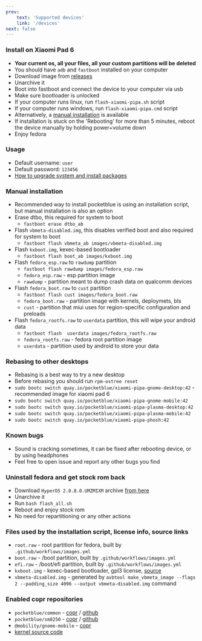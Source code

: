 ```yaml
---
prev:
    text: 'Supported devices'
    link: '/devices'
next: false
---
```

### Install on Xiaomi Pad 6

- **Your current os, all your files, all your custom partitions will be deleted**
- You should have `adb` and `fastboot` installed on your computer
- Download image from [releases](https://github.com/pocketblue/pocketblue/releases/latest)
- Unarchive it
- Boot into fastboot and connect the device to your computer via usb
- Make sure bootloader is unlocked
- If your computer runs linux, run `flash-xiaomi-pipa.sh` script
- If your computer runs windows, run `flash-xiaomi-pipa.cmd` script
- Alternatively, a [manual installation](#manual-installation) is available
- If installation is stuck on the 'Rebooting' for more than 5 minutes, reboot the device manually by holding power+volume down
- Enjoy fedora

### Usage

- Default username: `user`
- Default password: `123456`
- [How to upgrade system and install packages](/etc/installing-packages.md)

### Manual installation

- Recommended way to install pocketblue is using an installation script, but manual installation is also an option
- Erase dtbo, this required for system to boot
  - `fastboot erase dtbo_ab`
- Flash `vbmeta-disabled.img`, this disables verified boot and also required for system to boot
  - `fastboot flash vbmeta_ab images/vbmeta-disabled.img`
- Flash `kxboot.img`, kexec-based bootloader
  - `fastboot flash boot_ab images/kxboot.img`
- Flash `fedora_esp.raw` to `rawdump` partition
  - `fastboot flash rawdump images/fedora_esp.raw`
  - `fedora_esp.raw` - esp partition image
  - `rawdump` - partition meant to dump crash data on qualcomm devices
- Flash `fedora_boot.raw` to `cust` partition
  - `fastboot flash cust images/fedora_boot.raw`
  - `fedora_boot.raw` - partition image with kernels, deploymets, bls
  - `cust` - partition that miui uses for region-specific configuration and preloads
- Flash `fedora_rootfs.raw` to `userdata` partition, this will wipe your android data
  - `fastboot flash  userdata images/fedora_rootfs.raw`
  - `fedora_rootfs.raw` - fedora root partition image
  - `userdata` - partition used by android to store your data

### Rebasing to other desktops

- Rebasing is a best way to try a new desktop
- Before rebasing you should run `rpm-ostree reset`
- `sudo bootc switch quay.io/pocketblue/xiaomi-pipa-gnome-desktop:42` - recommended image for xiaomi pad 6
- `sudo bootc switch quay.io/pocketblue/xiaomi-pipa-gnome-mobile:42`
- `sudo bootc switch quay.io/pocketblue/xiaomi-pipa-plasma-desktop:42`
- `sudo bootc switch quay.io/pocketblue/xiaomi-pipa-plasma-mobile:42`
- `sudo bootc switch quay.io/pocketblue/xiaomi-pipa-phosh:42`

### Known bugs

- Sound is cracking sometimes, it can be fixed after rebooting device, or by using headphones
- Feel free to open issue and report any other bugs you find

### Uninstall fedora and get stock rom back

- Download `HyperOS 2.0.8.0.UMZMIXM` archive [from here](https://miuirom.org/tablets/xiaomi-pad-6)
- Unarchive it
- Run `bash flash_all.sh`
- Reboot and enjoy stock rom
- No need for repartitioning or any other actions

### Files used by the installation script, license info, source links

- `root.raw` - root partition for fedora, built by `.github/workflows/images.yml`
- `boot.raw` - /boot partition, built by `.github/workflows/images.yml`
- `efi.raw` - /boot/efi partition, built by `.github/workflows/images.yml`
- `kxboot.img` - kexec-based bootloader, gpl3 license, [source](https://github.com/timoxa0/kxboot-pipa)
- `vbmeta-disabled.img` - generated by `avbtool make_vbmeta_image --flags 2 --padding_size 4096 --output vbmeta-disabled.img` command

### Enabled copr repositories

- `pocketblue/common` - [copr](https://copr.fedorainfracloud.org/coprs/pocketblue/common) / [github](https://github.com/pocketblue/common-rpms)
- `pocketblue/sm8250` - [copr](https://copr.fedorainfracloud.org/coprs/pocketblue/sm8250) / [github](https://github.com/pocketblue/sm8250-rpms)
- `@mobility/gnome-mobile` - [copr](https://copr.fedorainfracloud.org/coprs/g/mobility/gnome-mobile)
- [kernel source code](https://github.com/pipa-mainline/linux)
